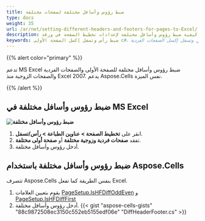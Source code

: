 ```yaml
---
title: ضبط رؤوس وأسافل مختلفة لصفحات مختلفة
type: docs
weight: 35
url: /ar/net/setting-different-headers-and-footers-for-pages-to-Excel/
description: يقدم هذا المقال رمزًا عينيًا يُظهر كيفية ضبط رؤوس وأسافل مختلفة لإعدادات تخطيط الصفحة في ورقة Excel بشكل برمجي باستخدام مكتبة C# وواجهة برمجة التطبيقات .NET. يمكنك ضبط رؤوس وأسافل الصفحة الأولى والصفحات الزوجية والفردية.
keywords: ضبط رأس وتسفل إكسل الصفحة الأولى c#، ضبط رأس وتسفل إكسل الصفحات الفردية c#، ضبط رأس وتسفل إكسل الصفحات الزوجية c#
---
```


{{% alert color="primary" %}}

تدعم MS Excel ضبط رؤوس وأسافل مختلفة للصفحة الأولى والصفحات الفردية والصفحات الزوجية منذ Excel 2007.
يدعم Aspose.Cells نفس الميزة.

{{% /alert %}}

## **ضبط رؤوس وأسافل مختلفة في MS Excel**

**![ضبط رؤوس وأسافل مختلفة](difpage.png)**

1. انقر على **تخطيط الصفحة > عناوين الطباعة > رأس/تسفل**.
1. تفقد **صفحات فردية وزوجية مختلفة** أو **صفحة أولى مختلفة**.
1. أدخل رؤوس وأسافل مختلفة.

## **ضبط رؤوس وأسافل مختلفة باستخدام Aspose.Cells**

تتصرف Aspose.Cells بنفس الطريقة كما تفعل Excel.
1. يقوم بتعيين العلامات [PageSetup.IsHFDiffOddEven](https://reference.aspose.com/cells/net/aspose.cells/pagesetup/ishfdiffoddeven/) و [PageSetup.IsHFDiffFirst](https://reference.aspose.com/cells/net/aspose.cells/pagesetup/IsHFDiffFirst/) 
1. أدخل رؤوس وأسافل مختلفة.
{{< gist "aspose-cells-gists" "88c9872508ec3150c552eb5155edf06e" "DiffHeaderFooter.cs" >}}
